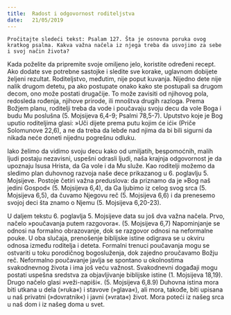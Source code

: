 ```yaml
---
title:  Radost i odgovornost roditeljstva
date:   21/05/2019
---
```


`Pročitajte sledeći tekst: Psalam 127. Šta je osnovna poruka ovog kratkog psalma. Kakva važna načela iz njega treba da usvojimo za sebe i svoj način života? `

Kada poželite da pripremite svoje omiljeno jelo, koristite određeni recept. Ako dodate sve potrebne sastojke i sledite sve korake, uglavnom dobijete željeni rezultat. Roditeljstvo, međutim, nije poput kuvanja. Nijedno dete nije nalik drugom detetu, pa ako po­stupate onako kako ste postupali sa drugom decom, ono može postati drugačije. To može zavisiti od njihovog pola, redosleda rođenja, njihove prirode, ili mnoštva drugih razloga. Prema Božjem planu, roditelji treba da vode i poučavaju svoju decu da vole Boga i budu Mu poslušna (5. Mojsijeva 6,4-9; Psalmi 78,5-7). Uputstvo koje je Bog uputio roditeljima glasi: »Uči dijete prema putu kojim će ići« (Priče Solomunove 22,6), a ne da treba da lebde nad njima da bi bili sigurni da nikada neće doneti nijednu pogrešnu odluku.

Iako želimo da vidimo svoju decu kako od umiljatih, bespomoćnih, malih ljudi postaju nezavisni, uspešni odrasli ljudi, naša krajnja odgovornost je da upoznaju Isusa Hrista, da Ga vole i da Mu služe. Kao roditelji možemo da sledimo plan duhovnog razvoja naše dece prikazanog u 6. poglavlju 5. Mojsijeve. Postoje četiri važna preduslova: da priznamo da je »Bog naš jedini Gospod« (5. Mojsijeva 6,4), da Ga ljubimo iz celog svog srca (5. Mojsijeva 6,5), da čuvamo Njegovu reč (5. Mojsijeva 6,6) i da prenesemo svojoj deci šta znamo o Njemu (5. Mojsijeva 6,20-23).

U daljem tekstu 6. poglavlja 5. Mojsijeve data su još dva važna načela. Prvo, načelo »poučavanja putem razgovora«. (5. Mojsijeva 6,7) Napominjanje se odnosi na formalno obrazovanje, dok se razgovor odnosi na neformalne pouke. U oba slučaja, prenošenje biblijske istine odigrava se u okviru odnosa između roditelja i deteta. Formalni trenuci poučavanja mogu se ostvariti u toku porodičnog bogosluženja, dok zajedno proučavamo Božju reč. Neformalno poučavanje javlja se spontano u okolnostima svakodnevnog života i ima još veću važnost. Svakodnevni događaji mogu postati uspešna sredstva za objavljivanje biblijske istine (1. Mojsijeva 18,19). Drugo načelo glasi »veži-napiši«. (5. Mojsijeva 6,8.9) Duhovna istina mora biti utkana u dela (»ruka«) i stavove (»glava«), ali mora, takođe, biti upisana u naš privatni (»dovratnik«) i javni (»vrata«) život. Mora poteći iz našeg srca u naš dom i iz našeg doma u svet.
